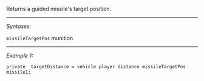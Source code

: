 Returns a guided missile's target position.


---
*Syntaxes:*

`missileTargetPos` munition

---
*Example 1:*

```sqf
private _targetDistance = vehicle player distance missileTargetPos missile1;
```